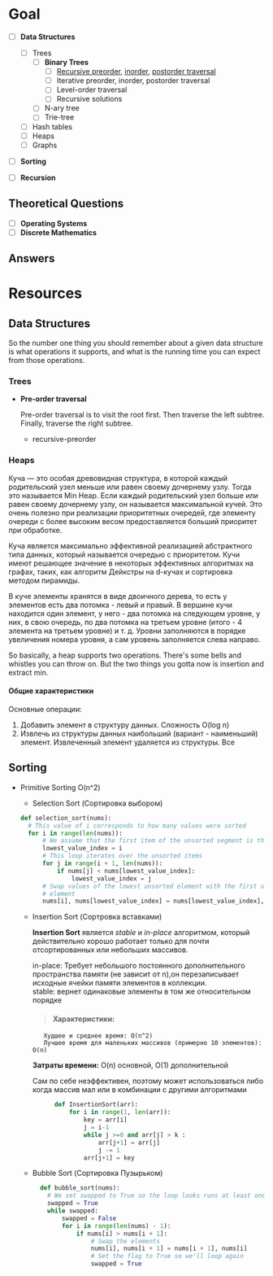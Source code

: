# Goal

- [ ] **Data Structures**

  - [ ] Trees
    - [ ] **Binary Trees**
      - [ ] [Recursive preorder](#recursive-preorder), [inorder](), [postorder traversal]()
      - [ ] Iterative preorder, inorder, postorder traversal
      - [ ] Level-order traversal 
      - [ ] Recursive solutions
    - [ ] N-ary tree
    - [ ] Trie-tree

  - [ ] Hash tables
  - [ ] Heaps
  - [ ] Graphs

- [ ] **Sorting**
- [ ] **Recursion** 

## Theoretical Questions

- [ ] **Operating Systems**
- [ ] **Discrete Mathematics**

## Answers


# Resources

## Data Structures
So the number one thing you should remember about a given data structure is what operations it supports, and what is the running time you can expect from those operations.


### Trees

- **Pre-order traversal**

  Pre-order traversal is to visit the root first. Then traverse the left subtree. Finally, traverse the right subtree.
  - recursive-preorder

### Heaps

Куча — это особая древовидная структура, в которой каждый родительский узел меньше или равен своему дочернему узлу. Тогда это называется Min Heap. Если каждый родительский узел больше или равен своему дочернему узлу, он называется максимальной кучей. Это очень полезно при реализации приоритетных очередей, где элементу очереди с более высоким весом предоставляется больший приоритет при обработке.

Куча является максимально эффективной реализацией абстрактного типа данных, который называется очередью с приоритетом. Кучи имеют решающее значение в некоторых эффективных алгоритмах на графах, таких, как алгоритм Дейкстры на d-кучах и сортировка методом пирамиды.

В куче элементы хранятся в виде двоичного дерева, то есть у элементов есть два потомка - левый и правый. В вершине кучи находится один элемент, у него - два потомка на следующем уровне, у них, в свою очередь, по два потомка на третьем уровне (итого - 4 элемента на третьем уровне) и т. д. Уровни заполняются в порядке увеличения номера уровня, а сам уровень заполняется слева направо.

So basically, a heap supports two operations. There's some bells and whistles you can throw on. But the two things you gotta now is insertion and extract min.

#### Общие характеристики
Основные операции:
 1) Добавить элемент в структуру данных. Сложность O(log n)
 2) Извлечь из структуры данных наибольший (вариант - наименьший) элемент. Извлеченный элемент удаляется из структуры.
Все 

## Sorting 
- Primitive Sorting O(n^2)
  - Selection Sort (Сортировка выбором)
  
  ```python
  def selection_sort(nums):
    # This value of i corresponds to how many values were sorted
    for i in range(len(nums)):
        # We assume that the first item of the unsorted segment is the smallest
        lowest_value_index = i
        # This loop iterates over the unsorted items
        for j in range(i + 1, len(nums)):
            if nums[j] < nums[lowest_value_index]:
                lowest_value_index = j
        # Swap values of the lowest unsorted element with the first unsorted
        # element
        nums[i], nums[lowest_value_index] = nums[lowest_value_index], nums[i]
   ```
  
  - Insertion Sort (Сортровка вставками)
  
    **Insertion Sort** является _stable_ и _in-place_ алгоритмом, который действительно хорошо работает только для почти отсортированных или небольших массивов.
      
    in-place: Требует небольшого постоянного дополнительного пространства памяти (не зависит от n),он перезаписывает исходные ячейки памяти элементов в коллекции.  
    stable: вернет одинаковые элементы в том же относительном порядке
        
    > #### Характеристики:     
           Худшее и среднее время: O(n^2)
           Лучшее время для маленьких массивов (примерно 10 элементов): O(n)
        
      **Затраты времени:** O(n) основной, O(1) дополнительной 
        
      Сам по себе неэффективен, поэтому может использоваться либо когда массив мал или в комбинации с другими алгоритмами

      ```python 
            def InsertionSort(arr):
                for i in range(1, len(arr)):
                    key = arr[i]
                    j = i-1
                    while j >=0 and arr[j] > k :
                        arr[j+1] = arr[j]
                        j -= 1
                    arr[j+1] = key 
       ```
       
  - Bubble Sort (Сортировка Пузырьком)
  
      ```python 
        def bubble_sort(nums):
          # We set swapped to True so the loop looks runs at least once
          swapped = True
          while swapped:
              swapped = False
              for i in range(len(nums) - 1):
                  if nums[i] > nums[i + 1]:
                      # Swap the elements
                      nums[i], nums[i + 1] = nums[i + 1], nums[i]
                      # Set the flag to True so we'll loop again
                      swapped = True
       ```
  
